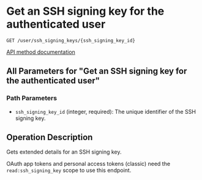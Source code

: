 # Get an SSH signing key for the authenticated user

`GET /user/ssh_signing_keys/{ssh_signing_key_id}`

[API method documentation](https://docs.github.com/rest/users/ssh-signing-keys#get-an-ssh-signing-key-for-the-authenticated-user)

## All Parameters for "Get an SSH signing key for the authenticated user"

### Path Parameters

- `ssh_signing_key_id` (integer, required): The unique identifier of the SSH signing key.

## Operation Description

Gets extended details for an SSH signing key.

OAuth app tokens and personal access tokens (classic) need the `read:ssh_signing_key` scope to use this endpoint.
